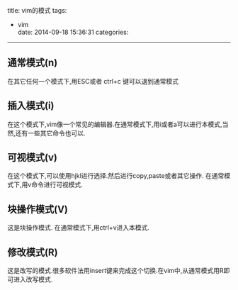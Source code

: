 title: vim的模式
tags:
  - vim  
date: 2014-09-18 15:36:31
categories:

---

## 通常模式(n) 

在其它任何一个模式下,用ESC或者 ctrl+c 键可以退到通常模式

## 插入模式(i) 

在这个模式下,vim像一个常见的编辑器.在通常模式下,用i或者a可以进行本模式,当然,还有一些其它命令也可以.

## 可视模式(v)

在这个模式下,可以使用hjkl进行选择.然后进行copy,paste或者其它操作. 在通常模式下,用v命令进行可视模式.

## 块操作模式(V)

这是块操作模式. 在通常模式下,用ctrl+v进入本模式.

## 修改模式(R) 

这是改写的模式.很多软件法用insert键来完成这个切换.在vim中,从通常模式用R即可进入改写模式.

